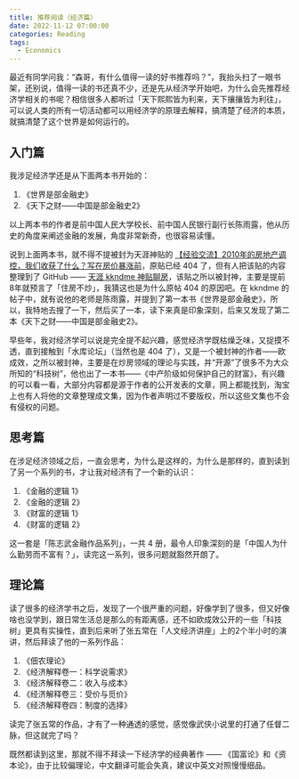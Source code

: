 ```yaml
---
title: 推荐阅读（经济篇）
date: 2022-11-12 07:00:00
categories: Reading
tags:
  - Economics
---
```


最近有同学问我：“森哥，有什么值得一读的好书推荐吗？”，我抬头扫了一眼书架，还别说，值得一读的书还真不少，还是先从经济学开始吧，为什么会先推荐经济学相关的书呢？相信很多人都听过「天下熙熙皆为利来，天下攘攘皆为利往」，可以说人类的所有一切活动都可以用经济学的原理去解释，搞清楚了经济的本质，就搞清楚了这个世界是如何运行的。

## 入门篇

我涉足经济学还是从下面两本书开始的：

1. 《世界是部金融史》
1. 《天下之财——中国是部金融史2》

以上两本书的作者是前中国人民大学校长、前中国人民银行副行长陈雨露，他从历史的角度来阐述金融的发展，角度非常新奇，也很容易读懂。

说到上面两本书，就不得不提被封为天涯神贴的 [【经验交流】2010年的房地产调控，我们收获了什么？写在房价暴涨前](http://bbs.tianya.cn/post-house-252774-1.shtml)，原贴已经 404 了，但有人把该贴的内容整理到了 GitHub —— [天涯 kkndme 神贴聊房](https://github.com/shengcaishizhan/kkndme_tianya)，该贴之所以被封神，主要是提前8年就预言了「住房不炒」，我猜这也是为什么原帖 404 的原因吧。在 kkndme 的帖子中，就有说他的老师是陈雨露，并提到了第一本书《世界是部金融史》，所以，我特地去搜了一下，然后买了一本，读下来真是印象深刻，后来又发现了第二本《天下之财——中国是部金融史2》。

早些年，我对经济学可以说是完全提不起兴趣，感觉经济学既枯燥乏味，又捉摸不透，直到接触到「水库论坛」（当然也是 404 了），又是一个被封神的作者——欧成效，之所以被封神，主要是在炒房领域的理论与实践，并“开源”了很多不为大众所知的“科技树”，他也出了一本书——《中产阶级如何保护自己的财富》，有兴趣的可以看一看，大部分内容都是源于作者的公开发表的文章，网上都能找到，淘宝上也有人将他的文章整理成文集，因为作者声明过不要版权，所以这些文集也不会有侵权的问题。

## 思考篇

在涉足经济领域之后，一直会思考，为什么是这样的，为什么是那样的，直到读到了另一个系列的书，才让我对经济有了一个新的认识：

1. 《金融的逻辑 1》
2. 《金融的逻辑 2》
3. 《财富的逻辑 1》
4. 《财富的逻辑 2》

这一套是「陈志武金融作品系列」，一共 4 册，最令人印象深刻的是「中国人为什么勤劳而不富有？」，读完这一系列，很多问题就豁然开朗了。

## 理论篇

读了很多的经济学书之后，发现了一个很严重的问题，好像学到了很多，但又好像啥也没学到，跟日常生活总是那么的有距离感，还不如欧成效公开的一些「科技树」更具有实操性，直到后来听了张五常在「人文经济讲座」上的2个半小时的演讲，然后拜读了他的一系列作品：

1. 《佃农理论》
2. 《经济解释卷一：科学说需求》
3. 《经济解释卷二：收入与成本》
4. 《经济解释卷三：受价与觅价》
5. 《经济解释卷四：制度的选择》

读完了张五常的作品，才有了一种通透的感觉，感觉像武侠小说里的打通了任督二脉，但这就完了吗？

既然都读到这里，那就不得不拜读一下经济学的经典著作 —— 《国富论》和《资本论》，由于比较偏理论，中文翻译可能会失真，建议中英文对照慢慢细品。
